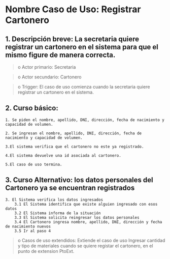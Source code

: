 # Nombre Caso de Uso: Registrar Cartonero

## 1. Descripción breve: La secretaria quiere registrar un cartonero en el sistema para que el mismo figure de manera correcta.

>o Actor primario: Secretaria

>o Actor secundario: Cartonero

>o Trigger: El caso de uso comienza cuando la secretaria quiere registrar un cartonero en el sistema.

## 2. Curso básico: 
	1. Se piden el nombre, apellido, DNI, dirección, fecha de nacimiento y capacidad de volumen.

	2. Se ingresan el nombre, apellido, DNI, dirección, fecha de nacimiento y capacidad de volumen.

	3.El sistema verifica que el cartonero no este ya registrado.

	4.El sistema devuelve una id asociada al cartonero.

	5.El caso de uso termina.

## 3. Curso Alternativo: los datos personales del Cartonero ya se encuentran registrados
	3. El Sistema verifica los datos ingresados
		3.1	El Sistema identifica que existe alguien ingresado con esos datos
		3.2	El Sistema informa de la situación
		3.3	El Sistema solicita reingresar los datos personales
		3.4	El Cartonero ingresa nombre, apellido, DNI, dirección y fecha de nacimiento nuevos
		3.5	Ir al paso 4

>o Casos de uso extendidos: Extiende el caso de uso Ingresar cantidad y tipo de materiales cuando se quiere registar el cartonero, en el punto de extension PtoExt.
